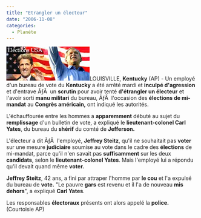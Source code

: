 ```yaml
---
title: "Etrangler un électeur"
date: "2006-11-08"
categories: 
  - Planéte
---
```


![secim.jpg](../uploads/2006/11/secim.jpg)LOUISVILLE, **Kentucky** (AP) - Un employé d'un bureau de vote du **Kentucky** a été arrêté mardi et **inculpé d'agression** et d'entrave ÃƒÂ  un **scrutin** pour avoir tenté **d'étrangler un électeur** et l'avoir sorti **manu militari** du bureau, ÃƒÂ  l'occasion des **élections de mi-mandat** au **Congrès américain,** ont indiqué les autorités.

L'échauffourée entre les hommes a **apparemment** débuté au sujet du **remplissage** d'un bulletin de vote, a expliqué le **lieutenant-colonel Carl Yates**, du bureau du **shérif** du comté de **Jefferson.**

L'électeur a dit ÃƒÂ  l'employé, **Jeffrey Steitz**, qu'il ne souhaitait pas **voter** sur une mesure **judiciaire** soumise au vote dans le cadre des **élections** de mi-mandat, parce qu'il n'en savait pas **suffisamment** sur les deux **candidats**, selon le **lieutenant-colonel Yates**. Mais l'employé lui a répondu qu'il devait quand même **voter.**

**Jeffrey Steitz**, 42 ans, a fini par attraper l'homme par **le cou** et l'a expulsé du bureau de **vote.** "Le pauvre **gars** est revenu et il l'a de nouveau **mis dehors**", a expliqué **Carl Yates**.

Les responsables **électoraux** présents ont alors appelé la **police.** (Courtoisie AP)
